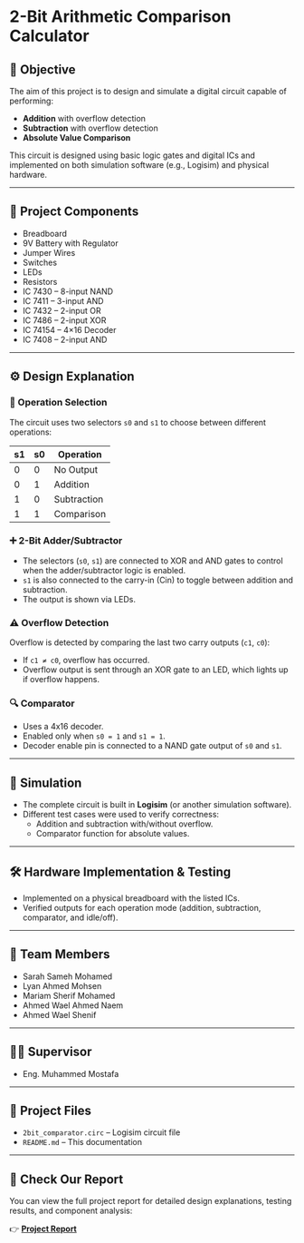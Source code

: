 
# 2-Bit Arithmetic Comparison Calculator

## 📌 Objective

The aim of this project is to design and simulate a digital circuit capable of performing:

- **Addition** with overflow detection  
- **Subtraction** with overflow detection  
- **Absolute Value Comparison**  

This circuit is designed using basic logic gates and digital ICs and implemented on both simulation software (e.g., Logisim) and physical hardware.

---

## 🧩 Project Components

- Breadboard  
- 9V Battery with Regulator  
- Jumper Wires  
- Switches  
- LEDs  
- Resistors  
- IC 7430 – 8-input NAND  
- IC 7411 – 3-input AND  
- IC 7432 – 2-input OR  
- IC 7486 – 2-input XOR  
- IC 74154 – 4×16 Decoder  
- IC 7408 – 2-input AND  

---

## ⚙️ Design Explanation

### 🔘 Operation Selection
The circuit uses two selectors `s0` and `s1` to choose between different operations:

| s1 | s0 | Operation    |
|----|----|--------------|
| 0  | 0  | No Output    |
| 0  | 1  | Addition     |
| 1  | 0  | Subtraction  |
| 1  | 1  | Comparison   |

### ➕ 2-Bit Adder/Subtractor
- The selectors (`s0`, `s1`) are connected to XOR and AND gates to control when the adder/subtractor logic is enabled.
- `s1` is also connected to the carry-in (Cin) to toggle between addition and subtraction.
- The output is shown via LEDs.

### ⚠️ Overflow Detection
Overflow is detected by comparing the last two carry outputs (`c1`, `c0`):
- If `c1 ≠ c0`, overflow has occurred.
- Overflow output is sent through an XOR gate to an LED, which lights up if overflow happens.

### 🔍 Comparator
- Uses a 4x16 decoder.
- Enabled only when `s0 = 1` and `s1 = 1`.
- Decoder enable pin is connected to a NAND gate output of `s0` and `s1`.

---

## 🧪 Simulation

- The complete circuit is built in **Logisim** (or another simulation software).
- Different test cases were used to verify correctness:
  - Addition and subtraction with/without overflow.
  - Comparator function for absolute values.

---

## 🛠️ Hardware Implementation & Testing

- Implemented on a physical breadboard with the listed ICs.
- Verified outputs for each operation mode (addition, subtraction, comparator, and idle/off).

---

## 👤 Team Members

- Sarah Sameh Mohamed  
- Lyan Ahmed Mohsen  
- Mariam Sherif Mohamed  
- Ahmed Wael Ahmed Naem  
- Ahmed Wael Shenif  

---

## 👨‍🏫 Supervisor

- Eng. Muhammed Mostafa

---

## 📂 Project Files

- `2bit_comparator.circ` – Logisim circuit file  
- `README.md` – This documentation

---

## 📄 Check Our Report

You can view the full project report for detailed design explanations, testing results, and component analysis:

👉 **[Project Report](https://drive.google.com/file/d/1UUTenzccG-kw00xyJo9UVGyZ1gue6lUF/view?usp=sharing)**

